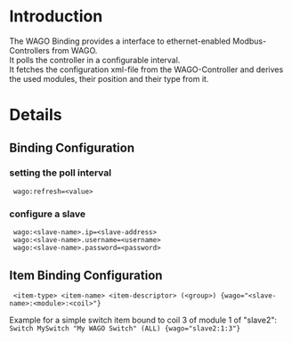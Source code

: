 # Introduction
The WAGO Binding provides a interface to ethernet-enabled Modbus-Controllers from WAGO.<br>
It polls the controller in a configurable interval.<br>
It fetches the configuration xml-file from the WAGO-Controller and derives the used modules, their position and their type from it.

# Details
## Binding Configuration

### setting the poll interval
     wago:refresh=<value>

### configure a slave
     wago:<slave-name>.ip=<slave-address>
     wago:<slave-name>.username=<username>
     wago:<slave-name>.password=<password>

## Item Binding Configuration
     <item-type> <item-name> <item-descriptor> (<group>) {wago="<slave-name>:<module>:<coil>"}
Example for a simple switch item bound to coil 3 of module 1 of "slave2":<br>
     `Switch MySwitch "My WAGO Switch" (ALL) {wago="slave2:1:3"}`